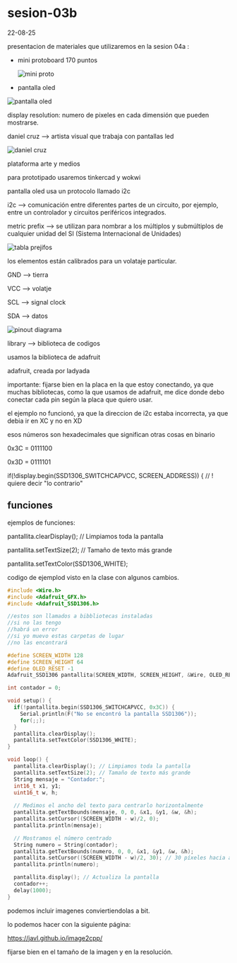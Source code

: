 # sesion-03b

22-08-25

presentacion de materiales que utilizaremos en la sesion 04a :

- mini protoboard 170 puntos

   ![mini proto](./imagenes/mini-protoboard.jpg)
  
- pantalla oled

 ![pantalla oled](./imagenes/pantalla_oled.webp)

display resolution: numero de pixeles en cada dimensión que pueden mostrarse.

daniel cruz --> artista visual que trabaja con pantallas led

![daniel cruz](./imagenes/daniel_cruz.jpg)

plataforma arte y medios

para prototipado usaremos tinkercad y wokwi

pantalla oled usa un protocolo llamado i2c

i2c --> comunicación entre diferentes partes de un circuito, por ejemplo, entre un controlador y circuitos periféricos integrados.

metric prefix --> se utilizan para nombrar a los múltiplos y submúltiplos de cualquier unidad del SI (Sistema Internacional de Unidades)

![tabla prejifos](./imagenes/SI_Prefix_Table.png)

los elementos están calibrados para un volataje particular.

GND --> tierra

VCC --> volatje

SCL --> signal clock

SDA --> datos

![pinout diagrama](./imagenes/pinoutdiagram.webp)

library --> biblioteca de codigos

usamos la biblioteca de adafruit

adafruit, creada por ladyada

importante: fijarse bien en la placa en la que estoy conectando, ya que muchas bibliotecas, como la que usamos de adafruit, me dice donde debo conectar cada pin según la placa que quiero usar.

el ejemplo no funcionó, ya que la direccion de i2c estaba incorrecta, ya que debia ir en XC y no en XD

esos números son hexadecimales que significan otras cosas en binario

0x3C = 0111100

0x3D = 0111101

if(!display.begin(SSD1306_SWITCHCAPVCC, SCREEN_ADDRESS)) { // ! quiere decir "lo contrario"

## funciones

ejemplos de funciones:

pantallita.clearDisplay(); // Limpiamos toda la pantalla

pantallita.setTextSize(2); // Tamaño de texto más grande

pantallita.setTextColor(SSD1306_WHITE);

codigo de ejemplod visto en la clase con algunos cambios.

```cpp
#include <Wire.h>
#include <Adafruit_GFX.h>
#include <Adafruit_SSD1306.h>

//estos son llamados a bibbliotecas instaladas
//si no las tengo
//habrá un error
//si yo muevo estas carpetas de lugar
//no las encontrará

#define SCREEN_WIDTH 128
#define SCREEN_HEIGHT 64
#define OLED_RESET -1
Adafruit_SSD1306 pantallita(SCREEN_WIDTH, SCREEN_HEIGHT, &Wire, OLED_RESET);

int contador = 0;

void setup() {
  if(!pantallita.begin(SSD1306_SWITCHCAPVCC, 0x3C)) {
    Serial.println(F("No se encontró la pantalla SSD1306"));
    for(;;);
  }
  pantallita.clearDisplay();
  pantallita.setTextColor(SSD1306_WHITE);
}

void loop() {
  pantallita.clearDisplay(); // Limpiamos toda la pantalla
  pantallita.setTextSize(2); // Tamaño de texto más grande
  String mensaje = "Contador:";
  int16_t x1, y1;
  uint16_t w, h;
  
  // Medimos el ancho del texto para centrarlo horizontalmente
  pantallita.getTextBounds(mensaje, 0, 0, &x1, &y1, &w, &h);
  pantallita.setCursor((SCREEN_WIDTH - w)/2, 0);
  pantallita.println(mensaje);

  // Mostramos el número centrado
  String numero = String(contador);
  pantallita.getTextBounds(numero, 0, 0, &x1, &y1, &w, &h);
  pantallita.setCursor((SCREEN_WIDTH - w)/2, 30); // 30 píxeles hacia abajo
  pantallita.println(numero);

  pantallita.display(); // Actualiza la pantalla
  contador++;
  delay(1000);
}
```

podemos incluir imagenes conviertiendolas a bit.

lo podemos hacer con la siguiente página:

<https://javl.github.io/image2cpp/>

fijarse bien en el tamaño de la imagen y en la resolución.
